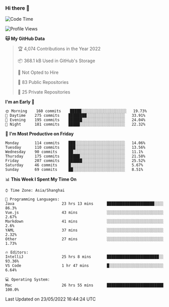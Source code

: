 ### Hi there 👋

<!--
**qbosen/qbosen** is a ✨ _special_ ✨ repository because its `README.md` (this file) appears on your GitHub profile.

Here are some ideas to get you started:

- 🔭 I’m currently working on ...
- 🌱 I’m currently learning ...
- 👯 I’m looking to collaborate on ...
- 🤔 I’m looking for help with ...
- 💬 Ask me about ...
- 📫 How to reach me: ...
- 😄 Pronouns: ...
- ⚡ Fun fact: ...
-->

<!--START_SECTION:waka-->
![Code Time](http://img.shields.io/badge/Code%20Time-0%20secs-blue)

![Profile Views](http://img.shields.io/badge/Profile%20Views-12-blue)

**🐱 My GitHub Data** 

> 🏆 4,074 Contributions in the Year 2022
 > 
> 📦 368.1 kB Used in GitHub's Storage 
 > 
> 🚫 Not Opted to Hire
 > 
> 📜 83 Public Repositories 
 > 
> 🔑 25 Private Repositories  
 > 
**I'm an Early 🐤** 

```text
🌞 Morning    160 commits    █████░░░░░░░░░░░░░░░░░░░░   19.73% 
🌆 Daytime    275 commits    ████████░░░░░░░░░░░░░░░░░   33.91% 
🌃 Evening    195 commits    ██████░░░░░░░░░░░░░░░░░░░   24.04% 
🌙 Night      181 commits    █████░░░░░░░░░░░░░░░░░░░░   22.32%

```
📅 **I'm Most Productive on Friday** 

```text
Monday       114 commits    ███░░░░░░░░░░░░░░░░░░░░░░   14.06% 
Tuesday      110 commits    ███░░░░░░░░░░░░░░░░░░░░░░   13.56% 
Wednesday    90 commits     ██░░░░░░░░░░░░░░░░░░░░░░░   11.1% 
Thursday     175 commits    █████░░░░░░░░░░░░░░░░░░░░   21.58% 
Friday       207 commits    ██████░░░░░░░░░░░░░░░░░░░   25.52% 
Saturday     46 commits     █░░░░░░░░░░░░░░░░░░░░░░░░   5.67% 
Sunday       69 commits     ██░░░░░░░░░░░░░░░░░░░░░░░   8.51%

```


📊 **This Week I Spent My Time On** 

```text
⌚︎ Time Zone: Asia/Shanghai

💬 Programming Languages: 
Java                     23 hrs 13 mins      █████████████████████░░░░   86.3% 
Vue.js                   43 mins             ░░░░░░░░░░░░░░░░░░░░░░░░░   2.67% 
Markdown                 41 mins             ░░░░░░░░░░░░░░░░░░░░░░░░░   2.6% 
YAML                     37 mins             ░░░░░░░░░░░░░░░░░░░░░░░░░   2.32% 
Other                    27 mins             ░░░░░░░░░░░░░░░░░░░░░░░░░   1.73%

🔥 Editors: 
IntelliJ                 25 hrs 8 mins       ███████████████████████░░   93.36% 
VS Code                  1 hr 47 mins        █░░░░░░░░░░░░░░░░░░░░░░░░   6.64%

💻 Operating System: 
Mac                      26 hrs 55 mins      █████████████████████████   100.0%

```


 Last Updated on 23/05/2022 16:44:24 UTC
<!--END_SECTION:waka-->
